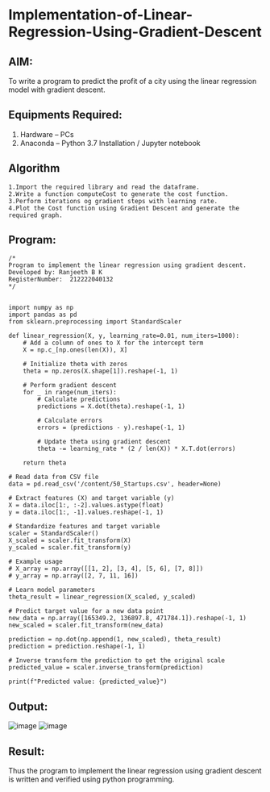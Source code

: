 # Implementation-of-Linear-Regression-Using-Gradient-Descent

## AIM:
To write a program to predict the profit of a city using the linear regression model with gradient descent.

## Equipments Required:
1. Hardware – PCs
2. Anaconda – Python 3.7 Installation / Jupyter notebook

## Algorithm
```
1.Import the required library and read the dataframe.
2.Write a function computeCost to generate the cost function.
3.Perform iterations og gradient steps with learning rate.
4.Plot the Cost function using Gradient Descent and generate the required graph.
```
## Program:
```
/*
Program to implement the linear regression using gradient descent.
Developed by: Ranjeeth B K
RegisterNumber:  212222040132
*/


import numpy as np
import pandas as pd
from sklearn.preprocessing import StandardScaler

def linear_regression(X, y, learning_rate=0.01, num_iters=1000):
    # Add a column of ones to X for the intercept term
    X = np.c_[np.ones(len(X)), X]

    # Initialize theta with zeros
    theta = np.zeros(X.shape[1]).reshape(-1, 1)

    # Perform gradient descent
    for _ in range(num_iters):
        # Calculate predictions
        predictions = X.dot(theta).reshape(-1, 1)

        # Calculate errors
        errors = (predictions - y).reshape(-1, 1)

        # Update theta using gradient descent
        theta -= learning_rate * (2 / len(X)) * X.T.dot(errors)

    return theta

# Read data from CSV file
data = pd.read_csv('/content/50_Startups.csv', header=None)

# Extract features (X) and target variable (y)
X = data.iloc[1:, :-2].values.astype(float)
y = data.iloc[1:, -1].values.reshape(-1, 1)

# Standardize features and target variable
scaler = StandardScaler()
X_scaled = scaler.fit_transform(X)
y_scaled = scaler.fit_transform(y)

# Example usage
# X_array = np.array([[1, 2], [3, 4], [5, 6], [7, 8]])
# y_array = np.array([2, 7, 11, 16])

# Learn model parameters
theta_result = linear_regression(X_scaled, y_scaled)

# Predict target value for a new data point
new_data = np.array([165349.2, 136897.8, 471784.1]).reshape(-1, 1)
new_scaled = scaler.fit_transform(new_data)

prediction = np.dot(np.append(1, new_scaled), theta_result)
prediction = prediction.reshape(-1, 1)

# Inverse transform the prediction to get the original scale
predicted_value = scaler.inverse_transform(prediction)

print(f"Predicted value: {predicted_value}")
```

## Output:
![image](https://github.com/RANJEETH17/Implementation-of-Linear-Regression-Using-Gradient-Descent/assets/120718823/bab9c368-59e5-4d03-8875-804787e051b4)
![image](https://github.com/RANJEETH17/Implementation-of-Linear-Regression-Using-Gradient-Descent/assets/120718823/f4bf0791-1979-4b1c-a5e3-eba53449989c)




## Result:
Thus the program to implement the linear regression using gradient descent is written and verified using python programming.
